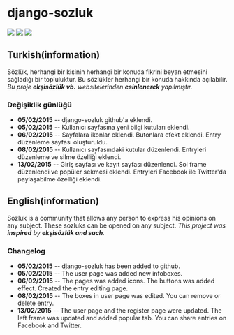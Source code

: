 # django-sozluk
<img src="http://i.hizliresim.com/jLagXm.png"></img>
<img src="http://i.hizliresim.com/2yR6nA.png"></img>
<img src="http://i.hizliresim.com/BE1avp.png"></img>

<h2>Turkish(information)</h2>
<p>Sözlük, herhangi bir kişinin herhangi bir konuda fikrini beyan etmesini sağladığı bir topluluktur. Bu sözlükler herhangi bir konuda hakkında açılabilir. <i>Bu proje <strong>ekşisözlük vb.</strong> websitelerinden <strong>esinlenerek</strong> yapılmıştır.</i></p>

<h3>Değişiklik günlüğü</h3>
<ul>
  <li><strong>05/02/2015</strong> -- django-sozluk github'a eklendi.</li>
  <li><strong>05/02/2015</strong> -- Kullanıcı sayfasına yeni bilgi kutuları eklendi.</li>
  <li><strong>06/02/2015</strong> -- Sayfalara ikonlar eklendi. Butonlara efekt eklendi. Entry düzenleme sayfası oluşturuldu.</li>
  <li><strong>08/02/2015</strong> -- Kullanıcı sayfasındaki kutular düzenlendi. Entryleri düzenleme ve silme özelliği eklendi.</li>
  <li><strong>13/02/2015</strong> -- Giriş sayfası ve kayıt sayfası düzenlendi. Sol frame düzenlendi ve popüler sekmesi eklendi. Entryleri Facebook ile Twitter'da paylaşabilme özelliği eklendi.</li>
</ul>


<h2>English(information)</h2>
<p>Sozluk is a community that allows any person to express his opinions on any subject. These sozluks can be opened on any subject. <i>This project was <strong>inspired</strong> by <strong>ekşisözlük and such</strong>.</i></p> 

<h3>Changelog</h3>
<ul>
  <li><strong>05/02/2015</strong> -- django-sozluk has been added to github.</li>
  <li><strong>05/02/2015</strong> -- The user page was added new infoboxes.</li>
  <li><strong>06/02/2015</strong> -- The pages was added icons. The buttons was added effect. Created the entry editing page.</li>
  <li><strong>08/02/2015</strong> -- The boxes in user page was edited. You can remove or delete entry.</li>
  <li><strong>13/02/2015</strong> -- The user page and the register page were updated. The left frame was updated and added popular tab. You can share entries on Facebook and Twitter.</li>
</ul>

